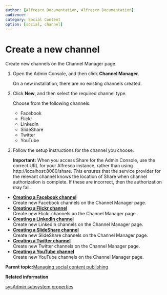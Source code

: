 ```yaml
---
author: [Alfresco Documentation, Alfresco Documentation]
audience: 
category: Social Content
option: [social, channel]
---
```


# Create a new channel

Create new channels on the Channel Manager page.

1.  Open the Admin Console, and then click **Channel Manager**.

    On a new installation, there are no existing channels created.

2.  Click **New**, and then select the required channel type.

    Choose from the following channels:

    -   Facebook
    -   Flickr
    -   LinkedIn
    -   SlideShare
    -   Twitter
    -   YouTube
3.  Follow the setup instructions for the channel you choose.

    **Important:** When you access Share for the Admin Console, use the correct URL for your Alfresco instance, rather than using http://localhost:8080/share. This ensures that the service provider for the relevant channel knows the location of Share when channel authorization is complete. If these are incorrect, then the authorization may fail.


-   **[Creating a Facebook channel](../tasks/adminconsole-channel-fb.md)**  
Create new Facebook channels on the Channel Manager page.
-   **[Creating a Flickr channel](../tasks/adminconsole-channel-flickr.md)**  
Create new Flickr channels on the Channel Manager page.
-   **[Creating a LinkedIn channel](../tasks/adminconsole-channel-lnkin.md)**  
Create new LinkedIn channels on the Channel Manager page.
-   **[Creating a SlideShare channel](../tasks/adminconsole-channel-slideshare.md)**  
Create new SlideShare channels on the Channel Manager page.
-   **[Creating a Twitter channel](../tasks/adminconsole-channel-twtr.md)**  
Create new Twitter channels on the Channel Manager page.
-   **[Creating a YouTube channel](../tasks/adminconsole-channel-youtube.md)**  
Create new YouTube channels on the Channel Manager page.

**Parent topic:**[Managing social content publishing](../concepts/adminconsole-channelsman-intro.md)

**Related information**  


[sysAdmin subsystem properties](../concepts/sysadmin-subsystem-props.md)

